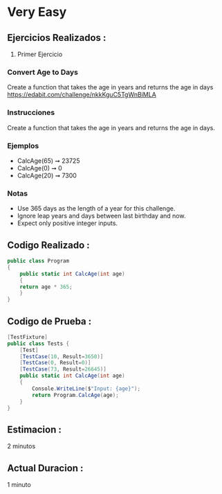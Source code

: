 
# Very Easy


## Ejercicios Realizados :

1. Primer Ejercicio
### Convert Age to Days
Create a function that takes the age in years and returns the age in days https://edabit.com/challenge/nkkKguC5TgWnBiMLA

### Instrucciones
Create a function that takes the age in years and returns the age in days.

### Ejemplos
+ CalcAge(65) ➞ 23725
+ CalcAge(0) ➞ 0
+ CalcAge(20) ➞ 7300

### Notas
+ Use 365 days as the length of a year for this challenge.
+ Ignore leap years and days between last birthday and now.
+ Expect only positive integer inputs.

## Codigo Realizado :
```cs
public class Program 
{
    public static int CalcAge(int age) 
    {
	return age * 365;
    }
}
```

## Codigo de Prueba :
```cs
[TestFixture]
public class Tests {
	[Test]
	[TestCase(10, Result=3650)]
	[TestCase(0, Result=0)]
	[TestCase(73, Result=26645)]
	public static int CalcAge(int age)
	{
		Console.WriteLine($"Input: {age}");
		return Program.CalcAge(age);
	}
}
```
## Estimacion :
2 minutos

## Actual Duracion :
1 minuto




